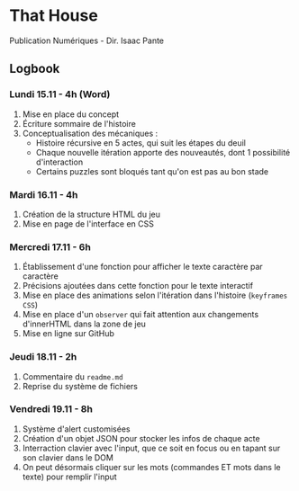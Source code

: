 # That House
Publication Numériques - Dir. Isaac Pante
## Logbook
### Lundi 15.11 - 4h (Word)
1. Mise en place du concept
2. Écriture sommaire de l'histoire
3. Conceptualisation des mécaniques :
   - Histoire récursive en 5 actes, qui suit les étapes du deuil
   - Chaque nouvelle itération apporte des nouveautés, dont 1 possibilité d'interaction
   - Certains puzzles sont bloqués tant qu'on est pas au bon stade
### Mardi 16.11 - 4h
1. Création de la structure HTML du jeu
2. Mise en page de l'interface en CSS
### Mercredi 17.11 - 6h
1. Établissement d'une fonction pour afficher le texte caractère par caractère
2. Précisions ajoutées dans cette fonction pour le texte interactif
3. Mise en place des animations selon l'itération dans l'histoire (`keyframes CSS`)
4. Mise en place d'un `observer` qui fait attention aux changements d'innerHTML dans la zone de jeu
5. Mise en ligne sur GitHub
### Jeudi 18.11 - 2h
1. Commentaire du `readme.md`
2. Reprise du système de fichiers
### Vendredi 19.11 - 8h
1. Système d'alert customisées
2. Création d'un objet JSON pour stocker les infos de chaque acte
3. Interraction clavier avec l'input, que ce soit en focus ou en tapant sur son clavier dans le DOM
4. On peut désormais cliquer sur les mots (commandes ET mots dans le texte) pour remplir l'input
